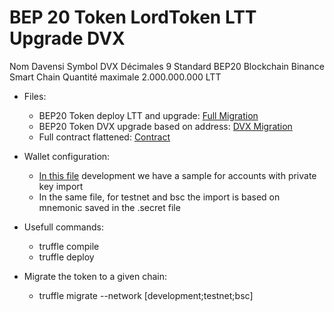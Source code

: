 # BEP 20 Token LordToken LTT Upgrade DVX
Nom Davensi
Symbol DVX
Décimales 9
Standard BEP20
Blockchain Binance Smart Chain
Quantité maximale 2.000.000.000 LTT

- Files:
	- BEP20 Token deploy LTT and upgrade: [Full Migration](initial_migrations_ltt)
	- BEP20 Token DVX upgrade based on address: [DVX Migration](migrations)
	- Full contract flattened: [Contract](DVX_final_contract_flattened.sol)
- Wallet configuration:
	- [In this file](truffle-config.js) development we have a sample for accounts with private key import
	- In the same file, for testnet and bsc the import is based on mnemonic saved in the .secret file
- Usefull commands:
	- truffle compile
	- truffle deploy

- Migrate the token to a given chain:
	- truffle migrate --network [development;testnet;bsc]